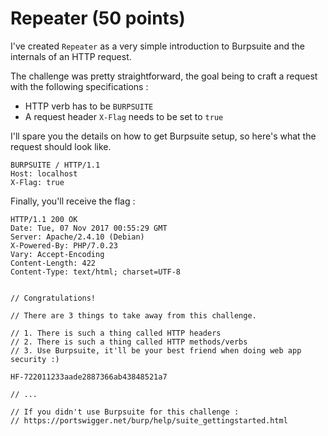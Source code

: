 # Repeater (50 points)

I've created `Repeater` as a very simple introduction to Burpsuite
and the internals of an HTTP request.

The challenge was pretty straightforward, the goal being to craft a request
with the following specifications :
- HTTP verb has to be `BURPSUITE`
- A request header `X-Flag` needs to be set to `true`

I'll spare you the details on how to get Burpsuite setup, so here's what
the request should look like.

```
BURPSUITE / HTTP/1.1
Host: localhost
X-Flag: true
```

Finally, you'll receive the flag :
```
HTTP/1.1 200 OK
Date: Tue, 07 Nov 2017 00:55:29 GMT
Server: Apache/2.4.10 (Debian)
X-Powered-By: PHP/7.0.23
Vary: Accept-Encoding
Content-Length: 422
Content-Type: text/html; charset=UTF-8


// Congratulations!

// There are 3 things to take away from this challenge.

// 1. There is such a thing called HTTP headers
// 2. There is such a thing called HTTP methods/verbs
// 3. Use Burpsuite, it'll be your best friend when doing web app security :)

HF-722011233aade2887366ab43848521a7

// ...

// If you didn't use Burpsuite for this challenge :
// https://portswigger.net/burp/help/suite_gettingstarted.html
```
